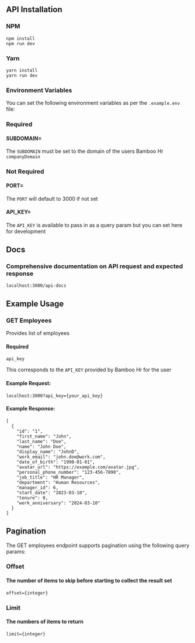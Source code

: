 ## API Installation

### NPM

```
npm install
npm run dev
```

### Yarn

```
yarn install
yarn run dev
```

### Environment Variables

You can set the following environment variables as per the ```.example.env``` file:

### Required
#### SUBDOMAIN=

The ```SUBDOMAIN``` must be set to the domain of the users Bamboo Hr ```companyDomain```

### Not Required
#### PORT=

The ```PORT``` will default to 3000 if not set

#### API_KEY=

The ```API_KEY``` is available to pass in as a query param but you can set here for development

## Docs

### Comprehensive documentation on API request and expected response

```localhost:3000/api-docs```

## Example Usage

### GET Employees

Provides list of employees

#### Required

```api_key```

This corresponds to the ```API_KEY``` provided by Bamboo Hr for the user

#### Example Request:

```localhost:3000?api_key={your_api_key}```

#### Example Response:

```
[
  {
    "id": "1",
    "first_name": "John",
    "last_name": "Doe",
    "name": "John Doe",
    "display_name": "JohnD",
    "work_email": "john.doe@work.com",
    "date_of_birth": "1990-01-01",
    "avatar_url": "https://example.com/avatar.jpg",
    "personal_phone_number": "123-456-7890",
    "job_title": "HR Manager",
    "department": "Human Resources",
    "manager_id": 6,
    "start_date": "2023-03-10",
    "tenure": 0,
    "work_anniversary": "2024-03-10"
  }
]
```

## Pagination

The GET employees endpoint supports pagination using the following query params:

### Offset

#### The number of items to skip before starting to collect the result set
```offset={integer}```

### Limit

#### The numbers of items to return
```limit={integer}```

